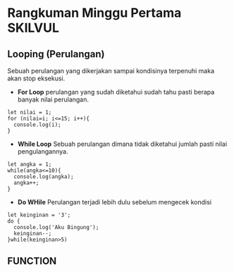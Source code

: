 # Rangkuman Minggu Pertama SKILVUL

## Looping (Perulangan)
Sebuah perulangan yang dikerjakan sampai kondisinya terpenuhi maka akan stop eksekusi.

- **For Loop**
perulangan yang sudah diketahui sudah tahu pasti berapa banyak nilai perulangan.

```
let nilai = 1;
for (nilai=i; i<=15; i++){
  console.log(i);
}
```
- **While Loop**
Sebuah perulangan dimana tidak diketahui jumlah pasti nilai pengulangannya.
```
let angka = 1;
while(angka<=10){
  console.log(angka);
  angka++;
}
```
- **Do WHile**
Perulangan terjadi lebih dulu sebelum mengecek kondisi
```
let keinginan = '3';
do {
  console.log('Aku Bingung');
  keinginan--;
}while(keinginan>5)
```

## FUNCTION


